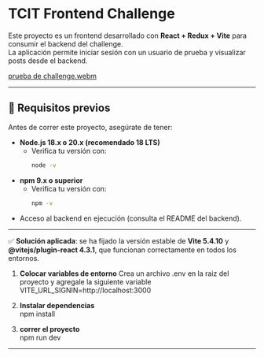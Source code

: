 # TCIT Frontend Challenge

Este proyecto es un frontend desarrollado con **React + Redux + Vite** para consumir el backend del challenge.  
La aplicación permite iniciar sesión con un usuario de prueba y visualizar posts desde el backend.

[prueba de challenge.webm](https://github.com/user-attachments/assets/56e0ce42-fcb9-487f-8667-e2044ba572e3)


---

## 🚀 **Requisitos previos**

Antes de correr este proyecto, asegúrate de tener:

- **Node.js 18.x o 20.x (recomendado 18 LTS)**  
  - Verifica tu versión con:
    ```bash
    node -v
    ```
- **npm 9.x o superior**  
  - Verifica tu versión con:
    ```bash
    npm -v
    ```
- Acceso al backend en ejecución (consulta el README del backend).

---

✅ **Solución aplicada**: se ha fijado la versión estable de **Vite 5.4.10** y **@vitejs/plugin-react 4.3.1**, que funcionan correctamente en todos los entornos.

1. **Colocar variables de entorno**
 Crea un archivo .env en la raiz del proyecto y agregale la siguiente variable
 VITE_URL_SIGNIN=http://localhost:3000

2. **Instalar dependencias**  
  npm install

3. **correr el proyecto**  
  npm run dev

---
